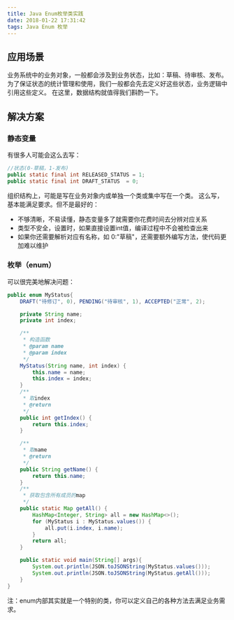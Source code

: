 ```yaml
---
title: Java Enum枚举类实践
date: 2018-01-22 17:31:42
tags: Java Enum 枚举
---
```

## 应用场景
业务系统中的业务对象，一般都会涉及到业务状态，比如：草稿、待审核、发布。为了保证状态的统计管理和使用，我们一般都会先去定义好这些状态，业务逻辑中引用这些定义。
在这里，数据结构就值得我们斟酌一下。
## 解决方案
### 静态变量
有很多人可能会这么去写：
``` java
//状态(0-草稿，1-发布)
public static final int RELEASED_STATUS = 1;
public static final int DRAFT_STATUS  = 0;
```
组织结构上，可能是写在业务对象内或单独一个类或集中写在一个类。
这么写，基本能满足要求。但不是最好的：
- 不够清晰，不易读懂，静态变量多了就需要你花费时间去分辨对应关系
- 类型不安全，设置时，如果直接设置int值，编译过程中不会被检查出来
- 如果你还需要解析对应有名称，如 0:"草稿"，还需要额外编写方法，使代码更加难以维护

### 枚举（enum）
可以很完美地解决问题：
``` java
public enum MyStatus{
    DRAFT("待修订", 0), PENDING("待审核", 1), ACCEPTED("正常", 2);

    private String name;
    private int index;

    /**
     * 构造函数
     * @param name
     * @param index
     */
    MyStatus(String name, int index) {
        this.name = name;
        this.index = index;
    }
    /**
     * 取index
     * @return
     */
    public int getIndex() {
        return this.index;
    }

    /**
     * 取name
     * @return
     */
    public String getName() {
        return this.name;
    }
    /**
     * 获取包含所有成员的map
     */
    public static Map getAll() {
        HashMap<Integer, String> all = new HashMap<>();
        for (MyStatus i : MyStatus.values()) {
            all.put(i.index, i.name);
        }
        return all;
    }

    public static void main(String[] args){
        System.out.println(JSON.toJSONString(MyStatus.values()));
        System.out.println(JSON.toJSONString(MyStatus.getAll()));
    }
}
```
注：enum内部其实就是一个特别的类，你可以定义自己的各种方法去满足业务需求。